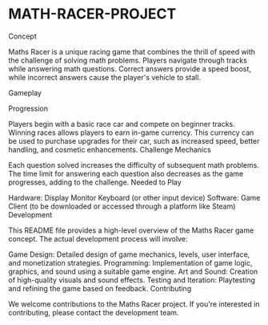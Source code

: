 # MATH-RACER-PROJECT
Concept

Maths Racer is a unique racing game that combines the thrill of speed with the challenge of solving math problems. Players navigate through tracks while answering math questions. Correct answers provide a speed boost, while incorrect answers cause the player's vehicle to stall.

Gameplay

Progression

Players begin with a basic race car and compete on beginner tracks.
Winning races allows players to earn in-game currency.
This currency can be used to purchase upgrades for their car, such as increased speed, better handling, and cosmetic enhancements.
Challenge Mechanics

Each question solved increases the difficulty of subsequent math problems.
The time limit for answering each question also decreases as the game progresses, adding to the challenge.
Needed to Play

Hardware:
Display Monitor
Keyboard (or other input device)
Software:
Game Client (to be downloaded or accessed through a platform like Steam)
Development

This README file provides a high-level overview of the Maths Racer game concept. The actual development process will involve:

Game Design: Detailed design of game mechanics, levels, user interface, and monetization strategies.
Programming: Implementation of game logic, graphics, and sound using a suitable game engine.
Art and Sound: Creation of high-quality visuals and sound effects.
Testing and Iteration: Playtesting and refining the game based on feedback.
Contributing

We welcome contributions to the Maths Racer project. If you're interested in contributing, please contact the development team.
